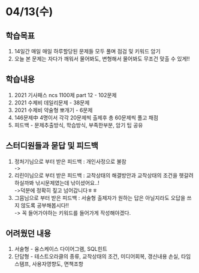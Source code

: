 # 04/13(수)
## 학습목표
1. 14일간 매일 매일 하루할당된 문제들 모두 풀며 점검 및 키워드 암기
2. 오늘 본 문제는 자다가 깨워서 물어봐도, 변형해서 물어봐도 무조건 맞출 수 있게!! 

## 학습내용
1. 2021 기사패스 ncs 1100제 part 12 - 102문제
2. 2021 수제비 데일리문제 - 38문제
3. 2021 수제비 약술형 뽀개기 - 6문제
4. 146문제中 4명이서 각각 20문제씩 출제후 총 60문제씩 풀고 채점  
5. 피드백 - 문제추출방식, 학습방식, 부족한부분, 암기 팁 공유 

## 스터디원들과 묻답 및 피드백
1. 정처기님으로 부터 받은 피드백 : 개인사정으로 불참<br>
                                  -> 
2. 리린이님으로 부터 받은 피드백 :  교착상태의 해결방안과 교착상태의 조건을 헷갈려하실까봐 낚시문제였는데 낚이셨어요..! <br>
                                  ->덕분에 정확히 짚고 넘어갑니다ㅎㅎ                          
3. 그믐님으로 부터 받은 피드백   : 서술형 출제자가 원하는 답은 아닐지라도 오답을 쓰지 않도록 공부해봅시다!!<br>
                                  -> 꼭 들어가야하는 키워드를 들어가게 작성해야겠다.

## 어려웠던 내용
1. 서술형 - 융스케이스 다이어그램, SQL힌트
2. 단답형 - 테스트오라클의 종류, 교착상태의 조건, 미디어회복, 갱신내용 손실, 타임스탬프, 사용자영향도, 면책조항